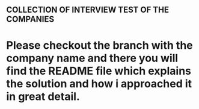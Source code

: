 ## COLLECTION OF INTERVIEW TEST OF THE COMPANIES

# Please checkout the branch with the company name and there you will find the README file which explains the solution and how i approached it in great detail.
